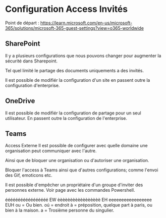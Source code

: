 # Configuration Access Invités

Point de départ : https://learn.microsoft.com/en-us/microsoft-365/solutions/microsoft-365-guest-settings?view=o365-worldwide


## SharePoint ##

Il y a plusieurs configurations que nous pouvons changer pour augmenter la sécurité dans Sharepoint.

Tel quel limité le partage des documents uniquements a des invités.

Il est possible de modifiér la configuration d'un site en passent outre la configuration d'enterprise.

## OneDrive ##

Il est possible de modifiér la configuration de partage pour un seul utilisateur.
En passent outre la configuration de l'enterprise.


## Teams ## 

Access Externe
Il est possible de configurer avec quelle domaine une organisation peut communiquer avec l'autre.

Ainsi que de bloquer une organisation ou d'autoriser une organisation.

Bloquer l'access à  Teams
ainsi que d'autres configurations; comme l'envoi des Gif, emoticons etc.

Il est possible d'empêcher un propriétaire d'un groupe d'inviter des personnes externe.
Voir page avec les commandes Powershell.

ééééééééééééééééé EW
èèèèèèèèèèèèèèèèè EH
eeeeeeeeeeeeeeeee EUH
ou = Ou bien.
oú = endroit
à  = préposition, quelque part à paris, ou bien à la maison.
a = Trosième personne du singulier.
